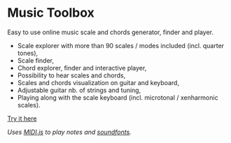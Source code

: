 # Music Toolbox

Easy to use online music scale and chords generator, finder and player.

* Scale explorer with more than 90 scales / modes included (incl. quarter tones),
* Scale finder,
* Chord explorer, finder and interactive player,
* Possibility to hear scales and chords,
* Scales and chords visualization on guitar and keyboard,
* Adjustable guitar nb. of strings and tuning,
* Playing along with the scale keyboard (incl. microtonal / xenharmonic scales).

[Try it here](http://ngourier.free.fr/musiccompanion/)

_Uses [MIDI.js](https://github.com/mudcube/MIDI.js/) to play notes and [soundfonts](https://cindyjs.org/dist/v0.8.8/soundfonts/)._
